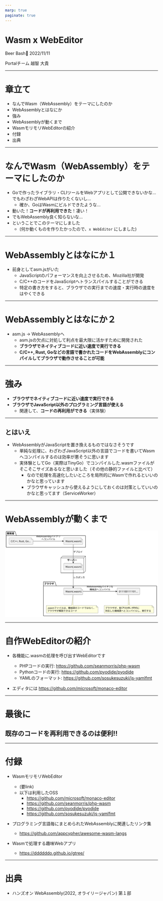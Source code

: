 ```yaml
---
marp: true
paginate: true
---
```


# Wasm x WebEditor

Beer Bash🍻 2022/11/11

Portalチーム 越智 大貴

---

# 章立て
- なんでWasm（WebAssembly）をテーマにしたのか
- WebAssemblyとはなにか
- 強み
- WebAssemblyが動くまで
- WasmモリモリWebEditorの紹介
- 付録
- 出典

---
# なんでWasm（WebAssembly）をテーマにしたのか
- Goで作ったライブラリ・CLIツールをWebアプリとして公開できないかな...でもわざわざWebAPIは作りたくないし...
  - 確か、GoはWasmにビルドできたような...
- 動いた！**コードが再利用できた**！凄い！
- でもWebAssembly良く知らないな...
- ということでこのテーマにしました
  - (何か動くものを作りたかったので、`x WebEditor` にしました)

---
# WebAssemblyとはなにか１
- 前身としてasm.jsがいた
  - JavaScriptのパフォーマンスを向上させるため、Mozilla社が開発
  - C/C++のコードをJavaScriptへトランスパイルすることができる
  - 特定の書き方をすると、ブラウザでの実行までの速度・実行時の速度をはやくできる

---
# WebAssemblyとはなにか２
- asm.js -> WebAssemblyへ
  - asm.jsの欠点に対処して利点を最大限に活かすために開発された
  - **ブラウザでネイティブコードに近い速度で実行できる**
  - **C/C++, Rust, Goなどの言語で書かれたコードをWebAssemblyにコンパイルしてブラウザで動作させることが可能**

---
# 強み
- **ブラウザでネイティブコードに近い速度で実行できる**
- **ブラウザでJavaScript以外のプログラミング言語が使える**
  - 関連して、**コードの再利用ができる**（実体験）

---
## とはいえ
- WebAssemblyがJavaScriptを置き換えるものではなさそうです
  - 単純な処理に、わざわざJavaScript以外の言語でコードを書いてWasmへコンパイルするのは効率が悪そうに思います
  - 実体験としてGo（実際はTinyGo）でコンパイルした.wasmファイルがそこそこサイズあるなと思いました（その他の静的ファイルと比べて）
    - なので処理を高速化したいところを局所的にWasmで作れるといいのかなと思っています
    - ブラウザキャッシュから使えるようにしておくのは対策としていいのかなと思ってます（ServiceWorker）

---

# WebAssemblyが動くまで

![](compile_flow.svg)

---
# 自作WebEditorの紹介

- 各機能に.wasmの処理を呼び出すWebEditorです
  - PHPコードの実行: https://github.com/seanmorris/php-wasm
  - Pythonコードの実行: https://github.com/pyodide/pyodide
  - YAMLのフォーマット: https://github.com/sosukesuzuki/js-yamlfmt

- エディタには https://github.com/microsoft/monaco-editor

---
# 最後に

## 既存のコードを再利用できるのは便利!!

---
# 付録
- WasmモリモリWebEditor
  - (要link)
  - 以下は利用したOSS
    - https://github.com/microsoft/monaco-editor
    - https://github.com/seanmorris/php-wasm
    - https://github.com/pyodide/pyodide
    - https://github.com/sosukesuzuki/js-yamlfmt

- プログラミング言語毎にまとめられたWebAssemblyに関連したリンク集
  - https://github.com/appcypher/awesome-wasm-langs

- Wasmで処理する趣味Webアプリ
  - https://ddddddo.github.io/gtree/

---

# 出典
- ハンズオン WebAssembly(2022, オライリージャパン) 第１部
